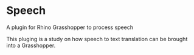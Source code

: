 # Speech
A plugin for Rhino Grasshopper to process speech  

This pluging is a study on how speech to text translation can be brought into a Grasshopper.
